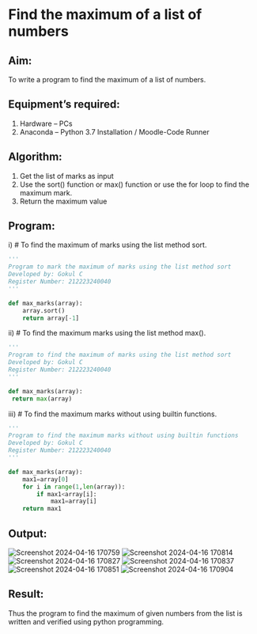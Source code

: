 # Find the maximum of a list of numbers
## Aim:
To write a program to find the maximum of a list of numbers.
## Equipment’s required:
1.	Hardware – PCs
2.	Anaconda – Python 3.7 Installation / Moodle-Code Runner
## Algorithm:
1.	Get the list of marks as input
2.	Use the sort() function or max() function or use the for loop to find the maximum mark.
3.	Return the maximum value
## Program:

i)	# To find the maximum of marks using the list method sort.
```Python
'''
Program to mark the maximum of marks using the list method sort
Developed by: Gokul C
Register Number: 212223240040
'''

def max_marks(array):
    array.sort()
    return array[-1]


```

ii)	# To find the maximum marks using the list method max().
```Python
'''
Program to find the maximum of marks using the list method sort
Developed by: Gokul C
Register Number: 212223240040
'''

def max_marks(array):
 return max(array)  


```

iii) # To find the maximum marks without using builtin functions.
```Python
'''
Program to find the maximum marks without using builtin functions
Developed by: Gokul C
Register Number: 212223240040
'''

def max_marks(array):
    max1=array[0]
    for i in range(1,len(array)):
        if max1<array[i]:
            max1=array[i]
    return max1

```



## Output:
![Screenshot 2024-04-16 170759](https://github.com/Gokul1410/FindMaximum/assets/153058321/d4f64879-5d70-4705-b92c-e4710adf0b33)
![Screenshot 2024-04-16 170814](https://github.com/Gokul1410/FindMaximum/assets/153058321/2d879a34-4b83-4f12-af6a-56bd93ee38f4)
![Screenshot 2024-04-16 170827](https://github.com/Gokul1410/FindMaximum/assets/153058321/bba70493-9e6f-41ed-9e10-1e8c078a9793)
![Screenshot 2024-04-16 170837](https://github.com/Gokul1410/FindMaximum/assets/153058321/4a5ee1b3-fe6b-47ff-bfc4-6496b4852d24)
![Screenshot 2024-04-16 170851](https://github.com/Gokul1410/FindMaximum/assets/153058321/4a43c06b-38ae-4b40-b45a-3acd90873fff)
![Screenshot 2024-04-16 170904](https://github.com/Gokul1410/FindMaximum/assets/153058321/f8aa1913-2974-40a3-aaaf-e6eae47c734c)




## Result:
Thus the program to find the maximum of given numbers from the list is written and verified using python programming.

